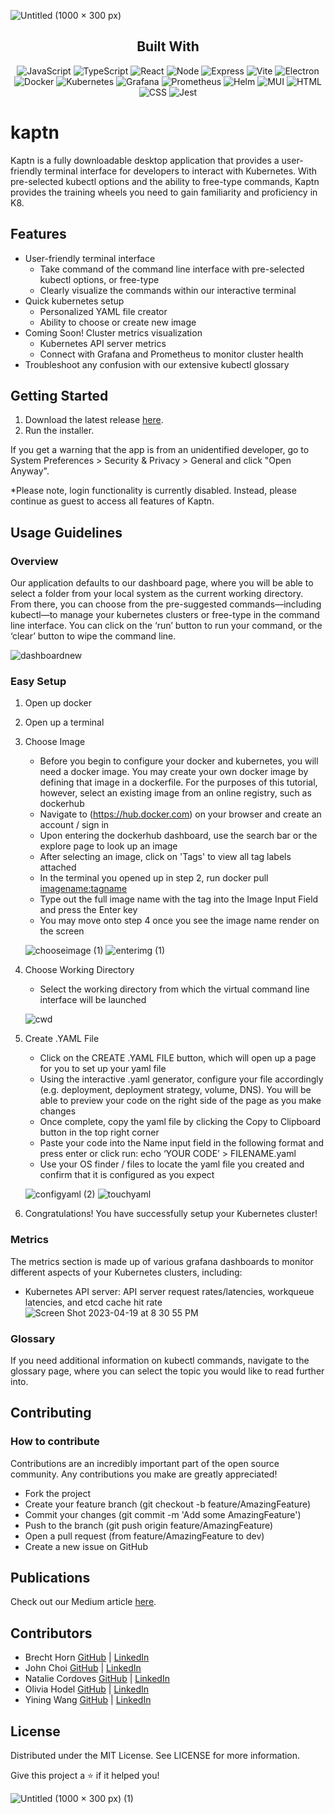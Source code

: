 ![Untitled (1000 × 300 px)](https://user-images.githubusercontent.com/106838422/235515939-0ba0157d-9c34-4fd4-ab7d-23dddbc082b3.png)

<div align='center'>


## Built With

![JavaScript](https://img.shields.io/badge/-javascript-F7DF1E?style=for-the-badge&logo=javascript&logoColor=white)
![TypeScript](https://img.shields.io/badge/TypeScript-007ACC?style=for-the-badge&logo=typescript&logoColor=white)
![React](https://img.shields.io/badge/-react-61DAFB?style=for-the-badge&logo=react&logoColor=white)
![Node](https://img.shields.io/badge/-node-339933?style=for-the-badge&logo=node.js&logoColor=white)
![Express](https://img.shields.io/badge/-Express-000000?style=for-the-badge&logo=express&logoColor=white)
![Vite](https://img.shields.io/badge/Vite-B73BFE?style=for-the-badge&logo=vite&logoColor=FFD62E)
![Electron](https://img.shields.io/badge/Electron-2B2E3A?style=for-the-badge&logo=electron&logoColor=9FEAF9)
![Docker](https://img.shields.io/badge/Docker-2CA5E0?style=for-the-badge&logo=docker&logoColor=white)
![Kubernetes](https://img.shields.io/badge/kubernetes-326ce5.svg?&style=for-the-badge&logo=kubernetes&logoColor=white)
![Grafana](https://img.shields.io/badge/Grafana-F2F4F9?style=for-the-badge&logo=grafana&logoColor=orange&labelColor=F2F4F9)
![Prometheus](https://img.shields.io/badge/Prometheus-000000?style=for-the-badge&logo=prometheus&labelColor=000000)
![Helm](https://img.shields.io/badge/Helm-0F1689?style=for-the-badge&logo=Helm&labelColor=0F1689)
![MUI](https://img.shields.io/badge/Material%20UI-007FFF?style=for-the-badge&logo=mui&logoColor=white)
![HTML](https://img.shields.io/badge/HTML5-E34F26?style=for-the-badge&logo=html5&logoColor=white)
![CSS](https://img.shields.io/badge/CSS3-1572B6?style=for-the-badge&logo=css3&logoColor=white)
![Jest](https://img.shields.io/badge/-jest-C21325?style=for-the-badge&logo=jest&logoColor=white)
</div>

# kaptn

Kaptn is a fully downloadable desktop application that provides a user-friendly terminal interface for developers to interact with Kubernetes. With pre-selected kubectl options and the ability to free-type commands, Kaptn provides the training wheels you need to gain familiarity and proficiency in K8.

## Features
- User-friendly terminal interface
  - Take command of the command line interface with pre-selected kubectl options, or free-type
  - Clearly visualize the commands within our interactive terminal
- Quick kubernetes setup 
  - Personalized YAML file creator
  - Ability to choose or create new image
- Coming Soon! Cluster metrics visualization
  - Kubernetes API server metrics
  - Connect with Grafana and Prometheus to monitor cluster health
- Troubleshoot any confusion with our extensive kubectl glossary

## Getting Started
1. Download the latest release [here](https://github.com/oslabs-beta/kaptn/releases).
2. Run the installer.

If you get a warning that the app is from an unidentified developer, go to System Preferences > Security & Privacy > General and click "Open Anyway".

*Please note, login functionality is currently disabled. Instead, please continue as guest to access all features of Kaptn.

## Usage Guidelines

### Overview
Our application defaults to our dashboard page, where you will be able to select a folder from your local system as the current working directory. From there, you can choose from the pre-suggested commands—including kubectl—to manage your kubernetes clusters or free-type in the command line interface. You can click on the ‘run’ button to run your command, or the ‘clear’ button to wipe the command line.


![dashboardnew](https://github.com/oslabs-beta/kaptn/assets/119518056/fc791173-c81b-4e82-a68e-3a2731933c52)


### Easy Setup

1. Open up docker 
2. Open up a terminal
3. Choose Image
    - Before you begin to configure your docker and kubernetes, you will need a docker image. You may create your own docker image by defining that image in a dockerfile. For the purposes of this tutorial, however, select an existing image from an online registry, such as dockerhub 
    - Navigate to (https://hub.docker.com) on your browser and create an account / sign in 
    - Upon entering the dockerhub dashboard, use the search bar or the explore page to look up an image 
    - After selecting an image, click on 'Tags' to view all tag labels attached
    - In the terminal you opened up in step 2, run docker pull <imagename:tagname>
    - Type out the full image name with the tag into the Image Input Field and press the Enter key 
    - You may move onto step 4 once you see the image name render on the screen

    ![chooseimage (1)](https://user-images.githubusercontent.com/63977843/236069404-e474bd34-4fa5-4503-84b7-bc4956335eda.gif)
    ![enterimg (1)](https://user-images.githubusercontent.com/63977843/236068711-3bacf6d2-a42a-49a3-9621-e0135e1a0357.gif)

 4. Choose Working Directory
     - Select the working directory from which the virtual command line interface will be launched
     
    ![cwd](https://user-images.githubusercontent.com/63977843/236047939-11ebcf22-5e44-422b-9f94-fafd4d22c6d9.gif)
  
5. Create .YAML File
    - Click on the CREATE .YAML FILE button, which will open up a page for you to set up your yaml file
    - Using the interactive .yaml generator, configure your file accordingly (e.g. deployment, deployment strategy, volume, DNS). You will be able to preview your code on the right side of the page as you make changes
    - Once complete, copy the yaml file by clicking the Copy to Clipboard button in the top right corner 
    - Paste your code into the Name input field in the following format and press enter or click run:
  echo ‘YOUR CODE’ > FILENAME.yaml
    - Use your OS finder / files to locate the yaml file you created and confirm that it is configured as you expect
    
    ![configyaml (2)](https://user-images.githubusercontent.com/63977843/236071323-57b395df-0128-40e4-b6e0-a060adcea78b.gif)
    ![touchyaml](https://user-images.githubusercontent.com/63977843/236071893-708850e9-d03c-47d0-a5a5-9a1f8efa55a0.gif)

  8. Congratulations! You have successfully setup your Kubernetes cluster!

    
### Metrics
The metrics section is made up of various grafana dashboards to monitor different aspects of your Kubernetes clusters, including:
  - Kubernetes API server: API server request rates/latencies, workqueue latencies, and etcd cache hit rate
  ![Screen Shot 2023-04-19 at 8 30 55 PM](https://user-images.githubusercontent.com/121407046/233463294-1ac4b9f4-12a6-467c-b4ff-5af227d7c6f6.png)
  
### Glossary
If you need additional information on kubectl commands, navigate to the glossary page, where you can select the topic you would like to read further into. 

## Contributing

### How to contribute
Contributions are an incredibly important part of the open source community. Any contributions you make are greatly appreciated!

* Fork the project
* Create your feature branch (git checkout -b feature/AmazingFeature)
* Commit your changes (git commit -m 'Add some AmazingFeature')
* Push to the branch (git push origin feature/AmazingFeature)
* Open a pull request (from feature/AmazingFeature to dev)
* Create a new issue on GitHub

## Publications
Check out our Medium article [here](https://medium.com/@kaptnapp/introducing-kaptn-8c4348c6dcf6).

## Contributors
- Brecht Horn [GitHub](https://github.com/brecht-horn) | [LinkedIn](https://www.linkedin.com/in/brecht-horn-a9b839213/)
- John Choi [GitHub](https://github.com/jhwiwonc) | [LinkedIn](https://www.linkedin.com/in/hwi-won-choi-057081191/)
- Natalie Cordoves [GitHub](https://github.com/ncordoves) | [LinkedIn](https://www.linkedin.com/in/natalie-cordoves)
- Olivia Hodel [GitHub](https://github.com/ohodel) | [LinkedIn](https://www.linkedin.com/in/olivia-hodel/)
- Yining Wang [GitHub](https://github.com/yiningcw) | [LinkedIn](https://www.linkedin.com/in/yining-wang-83b896108/)

## License

Distributed under the MIT License. See LICENSE for more information.

Give this project a ⭐️ if it helped you!

![Untitled (1000 × 300 px) (1)](https://user-images.githubusercontent.com/106838422/235518916-ddc0d40b-fe19-41c9-b43b-ac34894d52b1.png)


    







  
